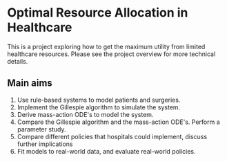 # Optimal Resource Allocation in Healthcare

This is a project exploring how to get the maximum utility from limited healthcare resources. Please see the project overview for more technical details.

## Main aims

1. Use rule-based systems to model patients and surgeries.
2. Implement the Gillespie algorithm to simulate the system.
3. Derive mass-action ODE's to model the system.
4. Compare the Gillespie algorithm and the mass-action ODE's. Perform a parameter study.
5. Compare different policies that hospitals could implement, discuss further implications
6. Fit models to real-world data, and evaluate real-world policies.